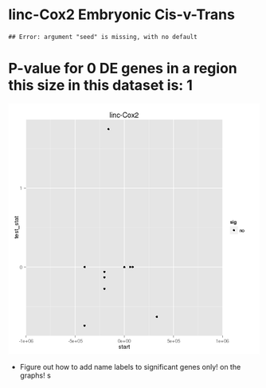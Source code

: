 linc-Cox2 Embryonic Cis-v-Trans
========================================================




```
## Error: argument "seed" is missing, with no default
```

# P-value for 0 DE genes in a region this size in this dataset is: 1 

![plot of chunk overlap_image](figure/linc-Cox2/Embryonic/overlap_image.png) 

- Figure out how to add name labels to significant genes only! on the graphs! s
